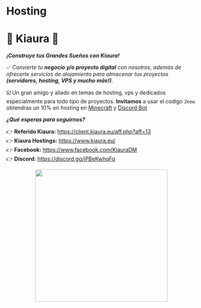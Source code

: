 # Hosting
# 🧡 **__Kiaura__** 🧡 

***¡Construye tus Grandes Sueños con Kiaura!***

✅ *Convierte tu **negocio y/o proyecto digital** con nosotros, además de ofrecerte servicios de alojamiento para almacenar tus proyectos **(servidores, hosting, VPS y mucho más!)**.*

☑️ Un gran amigo y aliado en temas de hosting, vps y dedicados especialmente para todo tipo de proyectos.
**Invitamos** a usar el codigo `Zeew` obtendras un 10% en hosting en [Minecraft](https://www.kiaura.eu/hosting-minecraft) y [Discord Bot](https://www.kiaura.eu/discordbot-hosting)

***¿Qué esperas para seguirnos?***

👉 **Referido Kiaura:** https://client.kiaura.eu/aff.php?aff=13 <br> 
👉 **Kiaura Hostings:** https://www.kiaura.eu/ <br>
👉 **Facebook:** https://www.facebook.com/KiauraDM <br>
👉 **Discord:** https://discord.gg/jPBeKwhqFq <br>

<div align="center">
    <a href="https://client.kiaura.eu/aff.php?aff=13"> <img alt="" width="350px" src="https://cdn.discordapp.com/attachments/803684125432741918/880585473989427204/unknown.png"> </a>
</div>